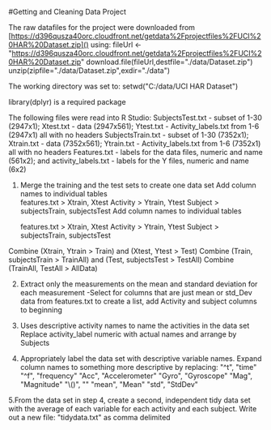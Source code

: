 #Getting and Cleaning Data Project

The raw datafiles for the project were downloaded from [https://d396qusza40orc.cloudfront.net/getdata%2Fprojectfiles%2FUCI%20HAR%20Dataset.zip]()
using:
fileUrl <- "https://d396qusza40orc.cloudfront.net/getdata%2Fprojectfiles%2FUCI%20HAR%20Dataset.zip"
download.file(fileUrl,destfile="./data/Dataset.zip")
unzip(zipfile="./data/Dataset.zip",exdir="./data")

The working directory was set to:
setwd("C:/data/UCI HAR Dataset")

library(dplyr) is a required package

The following files were read into R Studio:
SubjectsTest.txt - subset of 1-30 (2947x1); Xtest.txt - data (2947x561); Ytest.txt - Activity_labels.txt from 1-6 (2947x1) all with no headers
SubjectsTrain.txt - subset of 1-30 (7352x1); Xtrain.txt - data (7352x561); Ytrain.txt - Activity_labels.txt from 1-6 (7352x1) all with no headers
Features.txt - labels for the data files, numeric and name (561x2); and activity_labels.txt - labels for the Y files, numeric and name (6x2)

1. Merge the training and the test sets to create one data set
Add column names to individual tables   
    features.txt > Xtrain, Xtest
    Activity > Ytrain, Ytest
    Subject > subjectsTrain, subjectsTest
Add column names to individual tables

    features.txt > Xtrain, Xtest
    Activity > Ytrain, Ytest
    Subject > subjectsTrain, subjectsTest
    
Combine (Xtrain, Ytrain > Train) and (Xtest, Ytest > Test)
Combine (Train, subjectsTrain > TrainAll) and (Test, subjectsTest > TestAll)
Combine (TrainAll, TestAll > AllData)
    
2. Extract only the measurements on the mean and standard deviation for each measurement
-Select for columns that are just mean or std_Dev data from features.txt to create a list, add Activity and subject columns to beginning

3. Uses descriptive activity names to name the activities in the data set
Replace activity_label numeric with actual names and arrange by Subjects

4. Appropriately label the data set with descriptive variable names. 
Expand column names to something more descriptive by replacing:
    "^t", "time"
    "^f", "frequency"
    "Acc", "Accelerometer"
    "Gyro", "Gyroscope"
    "Mag", "Magnitude"
    "\\()", ""
    "mean", "Mean"
    "std", "StdDev"
    
5.From the data set in step 4, create a second, independent tidy data set with the average of each variable for each activity and each subject.
Write out a new file: "tidydata.txt" as comma delimited


